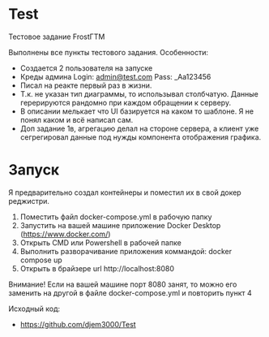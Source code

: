 # Test
Тестовое задание FrostГТМ

Выполнены все пункты тестового задания.
Особенности:
 - Создается 2 пользователя на запуске
 - Креды админа Login: admin@test.com Pass: _Aa123456
 - Писал на реакте первый раз в жизни.
 - Т.к. не указан тип диаграммы, то использывал столбчатую. Данные герерируются рандомно при каждом обращении к серверу.
 - В описании мелькает что UI базируется на каком то шаблоне. Я не понял каком и всё написал сам.
 - Доп задание 1в, агрегацию делал на стороне сервера, а клиент уже сегрегировал данные под нужды компонента отображения графика.
 
 # Запуск
 Я предварительно создал контейнеры и поместил их в свой докер реджистри.
 
 1) Поместить файл docker-compose.yml в рабочую папку
 2) Запустить на вашей машине приложение Docker Desktop (https://www.docker.com/)
 3) Открыть CMD или Powershell в рабочей папке
 4) Выполнить разворачивание приложения коммандой:  docker compose up
 5) Открыть в брайзере url http://localhost:8080
 
 Внимание! Если на вашей машине порт 8080 занят, то можно его заменить на другой в файле docker-compose.yml и повторить пункт 4
 
 Исходный код:
  - https://github.com/djem3000/Test

